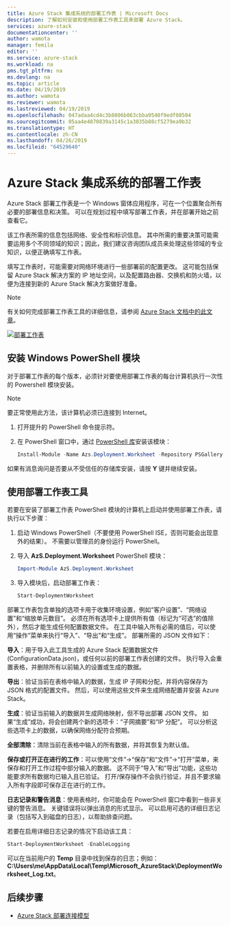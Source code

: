 ```yaml
---
title: Azure Stack 集成系统的部署工作表 | Microsoft Docs
description: 了解如何安装和使用部署工作表工具来部署 Azure Stack。
services: azure-stack
documentationcenter: ''
author: wamota
manager: femila
editor: ''
ms.service: azure-stack
ms.workload: na
pms.tgt_pltfrm: na
ms.devlang: na
ms.topic: article
ms.date: 04/19/2019
ms.author: wamota
ms.reviewer: wamota
ms.lastreviewed: 04/19/2019
ms.openlocfilehash: 047adaa4cd4c3b8806b063cbba9540f9edf08504
ms.sourcegitcommit: 05aa4e4870839a3145c1a3835b88cf5279ea9b32
ms.translationtype: HT
ms.contentlocale: zh-CN
ms.lasthandoff: 04/26/2019
ms.locfileid: "64529640"
---
```

# <a name="deployment-worksheet-for-azure-stack-integrated-systems"></a>Azure Stack 集成系统的部署工作表

Azure Stack 部署工作表是一个 Windows 窗体应用程序，可在一个位置聚合所有必要的部署信息和决策。 可以在规划过程中填写部署工作表，并在部署开始之前查看它。

该工作表所需的信息包括网络、安全性和标识信息。 其中所需的重要决策可能需要运用多个不同领域的知识；因此，我们建议咨询团队成员来处理这些领域的专业知识，以便正确填写工作表。

填写工作表时，可能需要对网络环境进行一些部署前的配置更改。 这可能包括保留 Azure Stack 解决方案的 IP 地址空间，以及配置路由器、交换机和防火墙，以便为连接到新的 Azure Stack 解决方案做好准备。

> [!NOTE]
> 有关如何完成部署工作表工具的详细信息，请参阅 [Azure Stack 文档中的此文章](azure-stack-datacenter-integration.md)。

[![部署工作表](media/azure-stack-deployment-worksheet/depworksheet.png "部署工作表")](media/azure-stack-deployment-worksheet/depworksheet.png)

## <a name="installing-the-windows-powershell-module"></a>安装 Windows PowerShell 模块

对于部署工作表的每个版本，必须针对要使用部署工作表的每台计算机执行一次性的 Powershell 模块安装。

> [!NOTE]  
> 要正常使用此方法，该计算机必须已连接到 Internet。

1. 打开提升的 PowerShell 命令提示符。

2. 在 PowerShell 窗口中，通过 [PowerShell 库](https://www.powershellgallery.com/packages/Azs.Deployment.Worksheet/)安装该模块：

   ```PowerShell
   Install-Module -Name Azs.Deployment.Worksheet -Repository PSGallery
   ```

如果有消息询问是否要从不受信任的存储库安装，请按 **Y** 键并继续安装。

## <a name="use-the-deployment-worksheet-tool"></a>使用部署工作表工具

若要在安装了部署工作表 PowerShell 模块的计算机上启动并使用部署工作表，请执行以下步骤：

1. 启动 Windows PowerShell（不要使用 PowerShell ISE，否则可能会出现意外的结果）。 不需要以管理员的身份运行 PowerShell。

2. 导入 **AzS.Deployment.Worksheet** PowerShell 模块：

   ```PowerShell
   Import-Module AzS.Deployment.Worksheet
   ```

3. 导入模块后，启动部署工作表：

   ```PowerShell
   Start-DeploymentWorksheet
   ```

部署工作表包含单独的选项卡用于收集环境设置，例如“客户设置”、“网络设置”和“缩放单元数目”。 必须在所有选项卡上提供所有值（标记为“可选”的值除外），然后才能生成任何配置数据文件。 在工具中输入所有必需的值后，可以使用“操作”菜单来执行“导入”、“导出”和“生成”。 部署所需的 JSON 文件如下：

**导入**：用于导入此工具生成的 Azure Stack 配置数据文件 (ConfigurationData.json)，或任何以前的部署工作表创建的文件。 执行导入会重置表格，并删除所有以前输入的设置或生成的数据。

**导出**：验证当前在表格中输入的数据，生成 IP 子网和分配，并将内容保存为 JSON 格式的配置文件。 然后，可以使用这些文件来生成网络配置并安装 Azure Stack。

**生成**：验证当前输入的数据并生成网络映射，但不导出部署 JSON 文件。 如果“生成”成功，将会创建两个新的选项卡：“子网摘要”和“IP 分配”。 可以分析这些选项卡上的数据，以确保网络分配符合预期。

**全部清除**：清除当前在表格中输入的所有数据，并将其恢复为默认值。

**保存或打开正在进行的工作**：可以使用“文件”->“保存”和“文件”->“打开”菜单，来保存和打开工作过程中部分输入的数据。 这不同于“导入”和“导出”功能，这些功能要求所有数据均已输入且已验证。 打开/保存操作不会执行验证，并且不要求输入所有字段即可保存正在进行的工作。

**日志记录和警告消息**：使用表格时，你可能会在 PowerShell 窗口中看到一些非关键的警告消息。 关键错误将以弹出消息的形式显示。 可以启用可选的详细日志记录（包括写入到磁盘的日志），以帮助排查问题。

若要在启用详细日志记录的情况下启动该工具：

   ```PowerShell
   Start-DeploymentWorksheet -EnableLogging
   ```

可以在当前用户的 **Temp** 目录中找到保存的日志；例如：**C:\Users\me\AppData\Local\Temp\Microsoft_AzureStack\DeploymentWorksheet_Log.txt**。

## <a name="next-steps"></a>后续步骤

* [Azure Stack 部署连接模型](azure-stack-connection-models.md)
